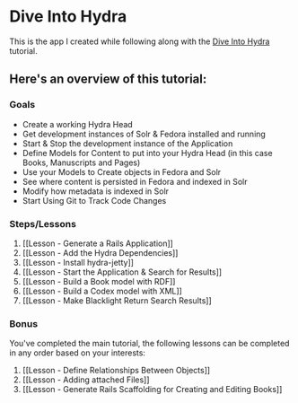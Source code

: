# Dive Into Hydra

This is the app I created while following along with the [Dive Into Hydra](https://github.com/projecthydra/hydra/wiki/Dive-into-Hydra) tutorial.

## Here's an overview of this tutorial:

### Goals
* Create a working Hydra Head
* Get development instances of Solr & Fedora installed and running
* Start & Stop the development instance of the Application
* Define Models for Content to put into your Hydra Head (in this case Books, Manuscripts and Pages)
* Use your Models to Create objects in Fedora and Solr
* See where content is persisted in Fedora and indexed in Solr
* Modify how metadata is indexed in Solr
* Start Using Git to Track Code Changes

### Steps/Lessons
1. [[Lesson - Generate a Rails Application]]
1. [[Lesson - Add the Hydra Dependencies]]
1. [[Lesson - Install hydra-jetty]]
1. [[Lesson - Start the Application & Search for Results]]
1. [[Lesson - Build a Book model with RDF]]
1. [[Lesson - Build a Codex model with XML]]
1. [[Lesson - Make Blacklight Return Search Results]]

### Bonus
You've completed the main tutorial, the following lessons can be completed in any order based on your interests:  

1. [[Lesson - Define Relationships Between Objects]]  
1. [[Lesson - Adding attached Files]]  
1. [[Lesson - Generate Rails Scaffolding for Creating and Editing Books]]